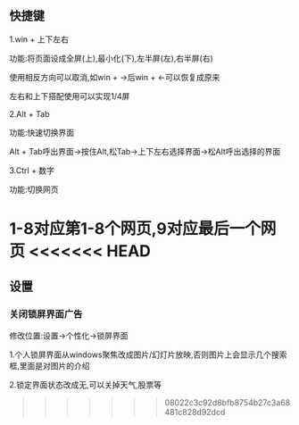 ## 快捷键

1.win + 上下左右

功能:将页面设成全屏(上),最小化(下),左半屏(左),右半屏(右)

使用相反方向可以取消,如win + ->后win + <-可以恢复成原来

左右和上下搭配使用可以实现1/4屏

2.Alt + Tab

功能:快速切换界面

Alt + Tab呼出界面->按住Alt,松Tab->上下左右选择界面->松Alt呼出选择的界面

3.Ctrl + 数字

功能:切换网页

1-8对应第1-8个网页,9对应最后一个网页
<<<<<<< HEAD
=======

## 设置

### 关闭锁屏界面广告

修改位置:设置->个性化->锁屏界面

1.个人锁屏界面从windows聚焦改成图片/幻灯片放映,否则图片上会显示几个搜索框,里面是对图片的介绍

2.锁定界面状态改成无,可以关掉天气,股票等
>>>>>>> 08022c3c92d8bfb8754b27c3a68481c828d92dcd

